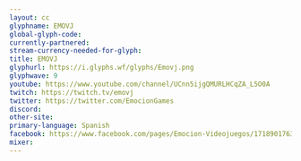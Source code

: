 ```yaml
---
layout: cc
glyphname: EMOVJ
global-glyph-code: 
currently-partnered: 
stream-currency-needed-for-glyph: 
title: EMOVJ
glyphurl: https://i.glyphs.wf/glyphs/Emovj.png
glyphwave: 9
youtube: https://www.youtube.com/channel/UCnn5ijgQMURLHCqZA_L5O0A
twitch: https://twitch.tv/emovj
twitter: https://twitter.com/EmocionGames
discord: 
other-site: 
primary-language: Spanish
facebook: https://www.facebook.com/pages/Emocion-Videojuegos/171890176339755
mixer: 
---
```


